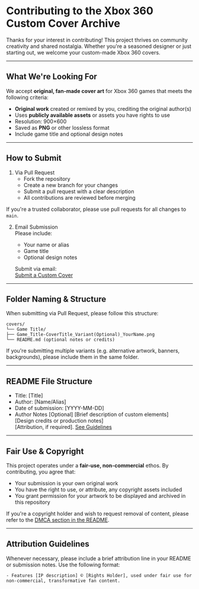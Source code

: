 # Contributing to the Xbox 360 Custom Cover Archive

Thanks for your interest in contributing! This project thrives on community creativity and shared nostalgia. Whether you're a seasoned designer or just starting out, we welcome your custom-made Xbox 360 covers.

---

## What We're Looking For

We accept **original, fan-made cover art** for Xbox 360 games that meets the following criteria:

- **Original work** created or remixed by you, crediting the original author(s)
- Uses **publicly available assets** or assets you have rights to use
- Resolution: 900×600
- Saved as **PNG** or other lossless format
- Include game title and optional design notes

---

## How to Submit

1. Via Pull Request
	- Fork the repository
	- Create a new branch for your changes
	- Submit a pull request with a clear description
	- All contributions are reviewed before merging  

If you're a trusted collaborator, please use pull requests for all changes to `main`.

2. Email Submission  
	Please include:
	- Your name or alias
	- Game title
	- Optional design notes  
	
	Submit via email:  
	[Submit a Custom Cover](mailto:github@gmurdock.dev?subject=xbAurora-covers%20-%20Submission%20-%20[Game%20Title]&body=Hello%2C%0A%0AI'd%20like%20to%20submit%20a%20custom%20Xbox%20360%20cover.%0A%0A**Game%20Title:**%20[Enter%20title]%0A**Creator%20Name/Alias:**%20[Your%20Alias]%0A**Cover%20Type:**%20[Xbox360%2FXBLA%2FXboxOG%2FHomebrew]%0A**Source%20Assets:**%20[Brief%20description%20or%20link]%0A**Attribution%20Line:**%20Features%20[IP%20description]%20%C2%A9%20[Rights%20Holder]%2C%20used%20under%20fair%20use%20for%20non-commercial%2C%20transformative%20fan%20content.%0A**Notes:**%20[Any%20special%20details%20or%20requests]%0A%0AThanks%2C%0A[Your%20Name])

---

## Folder Naming & Structure

When submitting via Pull Request, please follow this structure:

	covers/  
	└── Game Title/  
	├── Game_Title-CoverTitle_Variant(Optional)_YourName.png  
	└── README.md (optional notes or credits)  
  
If you're submitting multiple variants (e.g. alternative artwork, banners, backgrounds), please include them in the same folder.

---

## README File Structure

- Title: [Title]
- Author: [Name/Alias]
- Date of submission: [YYYY-MM-DD]
- Author Notes [Optional]
	[Brief description of custom elements]  
	[Design credits or production notes]  
	[Attribution, if required]. [See Guidelines](./Contributing.md#attribution-guidelines)

---

## Fair Use & Copyright

This project operates under a **fair-use, non-commercial** ethos. By contributing, you agree that:

- Your submission is your own original work
- You have the right to use, or attribute, any copyright assets included
- You grant permission for your artwork to be displayed and archived in this repository

If you're a copyright holder and wish to request removal of content, please refer to the [DMCA section in the README](./README.md#-dmca--takedown-requests).

---

## Attribution Guidelines

Whenever necessary, please include a brief attribution line in your README or submission notes. Use the following format:

	- Features [IP description] © [Rights Holder], used under fair use for non-commercial, transformative fan content.
